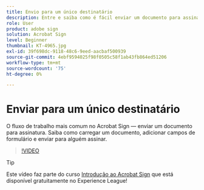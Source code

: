 ```yaml
---
title: Envio para um único destinatário
description: Entre e saiba como é fácil enviar um documento para assinatura
role: User
product: adobe sign
solution: Acrobat Sign
level: Beginner
thumbnail: KT-4965.jpg
exl-id: 39f698dc-9118-48c6-9eed-aacbaf500939
source-git-commit: 4ebf9594025f98f0505c58f1ab43fb864ed51206
workflow-type: tm+mt
source-wordcount: '75'
ht-degree: 0%

---
```


# Enviar para um único destinatário

O fluxo de trabalho mais comum no Acrobat Sign — enviar um documento para assinatura. Saiba como carregar um documento, adicionar campos de formulário e enviar para alguém assinar.

>[!VIDEO](https://video.tv.adobe.com/v/341295?quality=12&learn=on&hidetitle=true)

>[!TIP]
>
>Este vídeo faz parte do curso [Introdução ao Acrobat Sign](https://experienceleague.adobe.com/?recommended=Sign-U-1-2020.1) que está disponível gratuitamente no Experience League!